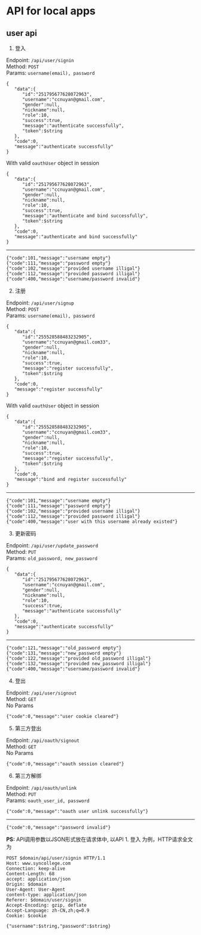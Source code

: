 # API for local apps

## user api

1. 登入

Endpoint: `/api/user/signin`  
Method: `POST`  
Params: `username(email), password`  
```
{  
   "data":{  
      "id":"251795677628072963",
      "username":"ccnuyan@gmail.com",
      "gender":null,
      "nickname":null,
      "role":10,
      "success":true,
      "message":"authenticate successfully",
      "token":$string
   },
   "code":0,
   "message":"authenticate successfully"
}
```
With valid `oauthUser` object in session
```
{  
   "data":{  
      "id":"251795677628072963",
      "username":"ccnuyan@gmail.com",
      "gender":null,
      "nickname":null,
      "role":10,
      "success":true,
      "message":"authenticate and bind successfully",
      "token":$string
   },
   "code":0,
   "message":"authenticate and bind successfully"
}
```
---
```
{"code":101,"message":"username empty"}
{"code":111,"message":"password empty"}
{"code":102,"message":"provided username illigal"}
{"code":112,"message":"provided password illigal"}
{"code":400,"message":"username/password invalid"}
```

2. 注册

Endpoint: `/api/user/signup`  
Method: `POST`  
Params: `username(email), password`  
```
{  
   "data":{  
      "id":"255528588483232905",
      "username":"ccnuyan@gmail.com33",
      "gender":null,
      "nickname":null,
      "role":10,
      "success":true,
      "message":"register successfully",
      "token":$string
   },
   "code":0,
   "message":"register successfully"
}
```
With valid `oauthUser` object in session
```
{  
   "data":{  
      "id":"255528588483232905",
      "username":"ccnuyan@gmail.com33",
      "gender":null,
      "nickname":null,
      "role":10,
      "success":true,
      "message":"register successfully",
      "token":$string
   },
   "code":0,
   "message":"bind and register successfully"
}
```
---
```
{"code":101,"message":"username empty"}
{"code":111,"message":"password empty"}
{"code":102,"message":"provided username illigal"}
{"code":112,"message":"provided password illigal"}
{"code":400,"message":"user with this username already existed"}
```

3. 更新密码

Endpoint: `/api/user/update_password`  
Method: `PUT`  
Params: `old_password, new_password`
```
{  
   "data":{  
      "id":"251795677628072963",
      "username":"ccnuyan@gmail.com",
      "gender":null,
      "nickname":null,
      "role":10,
      "success":true,
      "message":"authenticate successfully"
   },
   "code":0,
   "message":"authenticate successfully"
}
```
---
```
{"code":121,"message":"old_password empty"}
{"code":131,"message":"new_password empty"}
{"code":122,"message":"provided old_password illigal"}
{"code":132,"message":"provided new_password illigal"}
{"code":400,"message":"username/password invalid"}
```

4. 登出

Endpoint: `/api/user/signout`  
Method: `GET`  
No Params
```
{"code":0,"message":"user cookie cleared"}
```

5. 第三方登出

Endpoint: `/api/oauth/signout`  
Method: `GET`  
No Params
```
{"code":0,"message":"oauth session cleared"}
```

6. 第三方解绑

Endpoint: `/api/oauth/unlink`  
Method: `PUT`  
Params: `oauth_user_id, password`
```
{"code":0,"message":"oauth user unlink successfully"}
```
---
```
{"code":0,"message":"password invalid"}
```

__PS:__ API调用参数以JSON形式放在请求体中, 以API 1. 登入 为例，HTTP请求全文为
```
POST $domain/api/user/signin HTTP/1.1
Host: www.syncollege.com
Connection: keep-alive
Content-Length: 68
accept: application/json
Origin: $domain
User-Agent: User-Agent
content-type: application/json
Referer: $domain/user/signin
Accept-Encoding: gzip, deflate
Accept-Language: zh-CN,zh;q=0.9
Cookie: $cookie

{"username":$string,"password":$string}
```